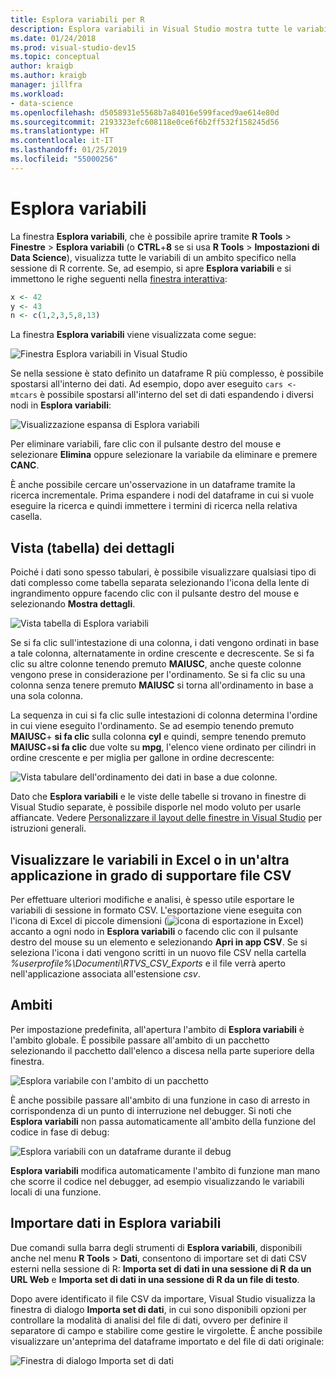 ```yaml
---
title: Esplora variabili per R
description: Esplora variabili in Visual Studio mostra tutte le variabili con un ambito specifico nella sessione corrente di R.
ms.date: 01/24/2018
ms.prod: visual-studio-dev15
ms.topic: conceptual
author: kraigb
ms.author: kraigb
manager: jillfra
ms.workload:
- data-science
ms.openlocfilehash: d5058931e5568b7a84016e599faced9ae614e80d
ms.sourcegitcommit: 2193323efc608118e0ce6f6b2ff532f158245d56
ms.translationtype: HT
ms.contentlocale: it-IT
ms.lasthandoff: 01/25/2019
ms.locfileid: "55000256"
---
```

# <a name="variable-explorer"></a>Esplora variabili

La finestra **Esplora variabili**, che è possibile aprire tramite **R Tools** > **Finestre** > **Esplora variabili** (o **CTRL**+**8** se si usa **R Tools** > **Impostazioni di Data Science**), visualizza tutte le variabili di un ambito specifico nella sessione di R corrente. Se, ad esempio, si apre **Esplora variabili** e si immettono le righe seguenti nella [finestra interattiva](interactive-repl-for-r-in-visual-studio.md):

```R
x <- 42
y <- 43
n <- c(1,2,3,5,8,13)
```

La finestra **Esplora variabili** viene visualizzata come segue:

![Finestra Esplora variabili in Visual Studio](media/variable-explorer-window.png)

Se nella sessione è stato definito un dataframe R più complesso, è possibile spostarsi all'interno dei dati. Ad esempio, dopo aver eseguito `cars <- mtcars` è possibile spostarsi all'interno del set di dati espandendo i diversi nodi in **Esplora variabili**:

![Visualizzazione espansa di Esplora variabili](media/variable-explorer-expanded-results.png)

Per eliminare variabili, fare clic con il pulsante destro del mouse e selezionare **Elimina** oppure selezionare la variabile da eliminare e premere **CANC**.

È anche possibile cercare un'osservazione in un dataframe tramite la ricerca incrementale. Prima espandere i nodi del dataframe in cui si vuole eseguire la ricerca e quindi immettere i termini di ricerca nella relativa casella.

## <a name="details-table-view"></a>Vista (tabella) dei dettagli

Poiché i dati sono spesso tabulari, è possibile visualizzare qualsiasi tipo di dati complesso come tabella separata selezionando l'icona della lente di ingrandimento oppure facendo clic con il pulsante destro del mouse e selezionando **Mostra dettagli**.

![Vista tabella di Esplora variabili](media/variable-explorer-table-view.png)

Se si fa clic sull'intestazione di una colonna, i dati vengono ordinati in base a tale colonna, alternatamente in ordine crescente e decrescente. Se si fa clic su altre colonne tenendo premuto **MAIUSC**, anche queste colonne vengono prese in considerazione per l'ordinamento. Se si fa clic su una colonna senza tenere premuto **MAIUSC** si torna all'ordinamento in base a una sola colonna.

La sequenza in cui si fa clic sulle intestazioni di colonna determina l'ordine in cui viene eseguito l'ordinamento. Se ad esempio tenendo premuto **MAIUSC**+ **si fa clic** sulla colonna **cyl** e quindi, sempre tenendo premuto **MAIUSC**+**si fa clic** due volte su **mpg**, l'elenco viene ordinato per cilindri in ordine crescente e per miglia per gallone in ordine decrescente:

![Vista tabulare dell'ordinamento dei dati in base a due colonne.](media/variable-explorer-table-view-sorting.png)

Dato che **Esplora variabili** e le viste delle tabelle si trovano in finestre di Visual Studio separate, è possibile disporle nel modo voluto per usarle affiancate. Vedere [Personalizzare il layout delle finestre in Visual Studio](../ide/customizing-window-layouts-in-visual-studio.md) per istruzioni generali.

## <a name="open-in-excel-or-other-csv-capable-application"></a>Visualizzare le variabili in Excel o in un'altra applicazione in grado di supportare file CSV

Per effettuare ulteriori modifiche e analisi, è spesso utile esportare le variabili di sessione in formato CSV. L'esportazione viene eseguita con l'icona di Excel di piccole dimensioni (![icona di esportazione in Excel](media/variable-explorer-excel-icon.png)) accanto a ogni nodo in **Esplora variabili** o facendo clic con il pulsante destro del mouse su un elemento e selezionando **Apri in app CSV**. Se si seleziona l'icona i dati vengono scritti in un nuovo file CSV nella cartella *%userprofile%\Documenti\RTVS_CSV_Exports* e il file verrà aperto nell'applicazione associata all'estensione *csv*.

## <a name="scopes"></a>Ambiti

Per impostazione predefinita, all'apertura l'ambito di **Esplora variabili** è l'ambito globale. È possibile passare all'ambito di un pacchetto selezionando il pacchetto dall'elenco a discesa nella parte superiore della finestra.

![Esplora variabile con l'ambito di un pacchetto](media/variable-explorer-package-scopes.png)

È anche possibile passare all'ambito di una funzione in caso di arresto in corrispondenza di un punto di interruzione nel debugger. Si noti che **Esplora variabili** non passa automaticamente all'ambito della funzione del codice in fase di debug:

![Esplora variabili con un dataframe durante il debug](media/variable-explorer-as-locals-window.png)

**Esplora variabili** modifica automaticamente l'ambito di funzione man mano che scorre il codice nel debugger, ad esempio visualizzando le variabili locali di una funzione.

## <a name="import-data-into-variable-explorer"></a>Importare dati in Esplora variabili

Due comandi sulla barra degli strumenti di **Esplora variabili**, disponibili anche nel menu **R Tools** > **Dati**, consentono di importare set di dati CSV esterni nella sessione di R:  **Importa set di dati in una sessione di R da un URL Web** e **Importa set di dati in una sessione di R da un file di testo**.

Dopo avere identificato il file CSV da importare, Visual Studio visualizza la finestra di dialogo **Importa set di dati**, in cui sono disponibili opzioni per controllare la modalità di analisi del file di dati, ovvero per definire il separatore di campo e stabilire come gestire le virgolette. È anche possibile visualizzare un'anteprima del dataframe importato e del file di dati originale:

![Finestra di dialogo Importa set di dati](media/variable-explorer-import-dataset-dialog.png)
